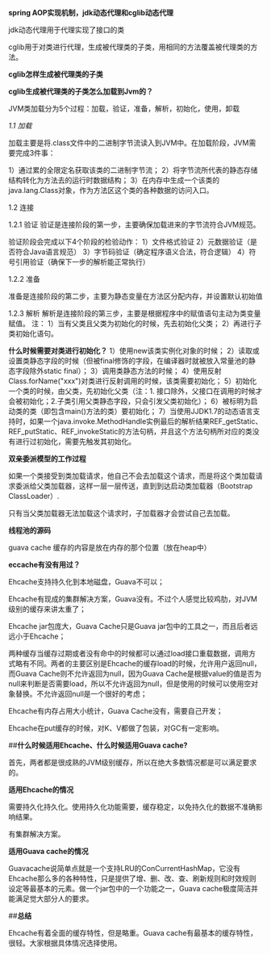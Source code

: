**spring AOP实现机制，jdk动态代理和cglib动态代理**

jdk动态代理用于代理实现了接口的类

cglib用于对类进行代理，生成被代理类的子类，用相同的方法覆盖被代理类的方法。

**cglib怎样生成被代理类的子类**

**cglib生成被代理类的子类怎么加载到Jvm的？**

JVM类加载分为5个过程：加载，验证，准备，解析，初始化，使用，卸载

*1.1 加载*

加载主要是将.class文件中的二进制字节流读入到JVM中。在加载阶段，JVM需要完成3件事：

1）通过累的全限定名获取该类的二进制字节流；
2）将字节流所代表的静态存储结构转化为方法去的运行时数据结构；
3）在内存中生成一个该类的java.lang.Class对象，作为方法区这个类的各种数据的访问入口。

1.2 连接

1.2.1 验证 
验证是连接阶段的第一步，主要确保加载进来的字节流符合JVM规范。

验证阶段会完成以下4个阶段的检验动作：
1）文件格式验证
2）元数据验证（是否符合Java语言规范）
3）字节码验证（确定程序语义合法，符合逻辑）
4）符号引用验证（确保下一步的解析能正常执行）

1.2.2 准备

准备是连接阶段的第二步，主要为静态变量在方法区分配内存，并设置默认初始值

1.2.3 解析 
解析是连接阶段的第三步，主要是根据程序中的赋值语句主动为类变量赋值。
注：
1）当有父类且父类为初始化的时候，先去初始化父类；
2）再进行子类初始化语句。

**什么时候需要对类进行初始化？**
1）使用new该类实例化对象的时候；
2）读取或设置类静态字段的时候（但被final修饰的字段，在编译器时就被放入常量池的静态字段除外static final）；
3）调用类静态方法的时候；
4）使用反射Class.forName("xxx")对类进行反射调用的时候，该类需要初始化；
5）初始化一个类的时候，由父类，先初始化父类（注：1. 接口除外，父接口在调用的时候才会被初始化；2.子类引用父类静态字段，只会引发父类初始化）；
6）被标明为启动类的类（即包含main()方法的类）要初始化；
7）当使用JJDK1.7的动态语言支持时，如果一个java.invoke.MethodHandle实例最后的解析结果REF_getStatic、REF_putStatic、REF_invokeStatic的方法句柄，并且这个方法句柄所对应的类没有进行过初始化，需要先触发其初始化。

**双亲委派模型的工作过程**

如果一个类接受到类加载请求，他自己不会去加载这个请求，而是将这个类加载请求委派给父类加载器，这样一层一层传送，直到到达启动类加载器（Bootstrap ClassLoader）.

只有当父类加载器无法加载这个请求时，子加载器才会尝试自己去加载。

**线程池的源码**

guava cache 缓存的内容是放在内存的那个位置（放在heap中）

**eccache有没有用过？**

Ehcache支持持久化到本地磁盘，Guava不可以；

Ehcache有现成的集群解决方案，Guava没有。不过个人感觉比较鸡肋，对JVM级别的缓存来讲太重了；

Ehcache jar包庞大，Guava Cache只是Guava jar包中的工具之一，而且后者远远小于Ehcache；

两种缓存当缓存过期或者没有命中的时候都可以通过load接口重载数据，调用方式略有不同。两者的主要区别是Ehcache的缓存load的时候，允许用户返回null，而Guava Cache则不允许返回为null，因为Guava Cache是根据value的值是否为null来判断是否需要load，所以不允许返回为null，但是使用的时候可以使用空对象替换。不允许返回null是一个很好的考虑；

Ehcache有内存占用大小统计，Guava Cache没有，需要自己开发；

Ehcache在put缓存的时候，对K、V都做了包装，对GC有一定影响。

##**什么时候适用Ehcache、什么时候适用Guava cache?**

首先，两者都是很成熟的JVM级别缓存，所以在绝大多数情况都是可以满足要求的。

**适用Ehcache的情况**

需要持久化持久化。使用持久化功能需要，缓存稳定，以免持久化的数据不准确影响结果。

有集群解决方案。

**适用Guava cache的情况**

Guavacache说简单点就是一个支持LRU的ConCurrentHashMap，它没有Ehcache那么多的各种特性，只是提供了增、删、改、查、刷新规则和时效规则设定等最基本的元素。做一个jar包中的一个功能之一，Guava cache极度简洁并能满足觉大部分人的要求。

##**总结**

Ehcache有着全面的缓存特性，但是略重。Guava cache有最基本的缓存特性，很轻。大家根据具体情况选择使用。